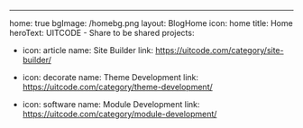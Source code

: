 ---
home: true
bgImage: /homebg.png
layout: BlogHome
icon: home
title: Home
heroText: UITCODE - Share to be shared
projects:
  - icon: article
    name: Site Builder
    link: https://uitcode.com/category/site-builder/

  - icon: decorate
    name: Theme Development
    link: https://uitcode.com/category/theme-development/

  - icon: software
    name: Module Development
    link: https://uitcode.com/category/module-development/